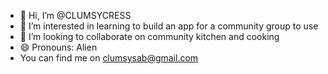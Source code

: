 - 👋 Hi, I’m @CLUMSYCRESS
- 👀 I’m interested in learning to build an app for a community group to use
- 💞️ I’m looking to collaborate on community kitchen and cooking 
- 😄 Pronouns: Alien
- You can find me on clumsysab@gmail.com

<!---
CLUMSYCRESS/CLUMSYCRESS is a ✨ special ✨ repository because its `README.md` (this file) appears on your GitHub profile.
You can click the Preview link to take a look at your changes.
--->
